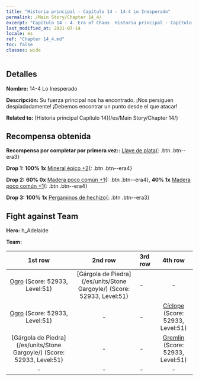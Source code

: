 ```yaml
---
title: "Historia principal - Capítulo 14 - 14-4 Lo Inesperado"
permalink: /Main Story/Chapter 14_4/
excerpt: "Capítulo 14 - 4. Era of Chaos  Historia principal - Capítulo 14_4. 14-4 Lo Inesperado"
last_modified_at: 2021-07-14
locale: es
ref: "Chapter 14_4.md"
toc: false
classes: wide
---
```


## Detalles

 **Nombre:** 14-4 Lo Inesperado

 **Descripción:** Su fuerza principal nos ha encontrado. ¡Nos persiguen despiadadamente! ¡Debemos encontrar un punto desde el que atacar!

 **Related to:** [Historia principal Capítulo 14](/es/Main Story/Chapter 14/)

## Recompensa obtenida

 **Recompensa por completar por primera vez::** [Llave de plata](/ItemsES/con_693/){: .btn .btn--era3}

 **Drop 1:** **100% 1x** [Mineral épico +2](/ItemsES/mat_47/){: .btn .btn--era4}

 **Drop 2:** **60% 0x** [Madera poco común +1](/ItemsES/mat_41/){: .btn .btn--era4}, **40% 1x** [Madera poco común +1](/ItemsES/mat_41/){: .btn .btn--era4}

 **Drop 3:** **100% 1x** [Pergaminos de hechizo](/ItemsES/con_694/){: .btn .btn--era3}


## Fight against Team
 **Hero:** h_Adelaide

 **Team:**


  | 1st row | 2nd row | 3rd row | 4th row |
  |:----:|:----:|:----|:----:|
  | [Ogro](/es/units/Ogre/) (Score: 52933, Level:51)  | [Gárgola de Piedra](/es/units/Stone Gargoyle/) (Score: 52933, Level:51)  | - | - |
  | [Ogro](/es/units/Ogre/) (Score: 52933, Level:51)  | - | - | [Cíclope](/es/units/Cyclops/) (Score: 52933, Level:51)  |
  | [Gárgola de Piedra](/es/units/Stone Gargoyle/) (Score: 52933, Level:51)  | - | - | [Gremlin](/es/units/Gremlin/) (Score: 52933, Level:51)  |
  | - | - | - | - |


